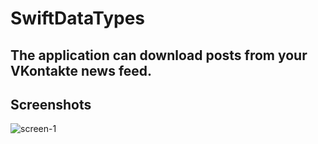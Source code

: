 # SwiftDataTypes
## The application can download posts from your VKontakte news feed.
## Screenshots
![screen-1](https://github.com/Tambanco/VKFeed/raw/main/VKFeed.gif)
<!-- ## Features
- [X] Copy to Clipboard button
- [X] Highlighted text in UITextView
- [X] Gradient background
## Planned features
- [ ] Indicates button is selected
- [ ] Add share button that allows to save a screenshot to camera roll
- [ ] Add animation Launch Screen -->
